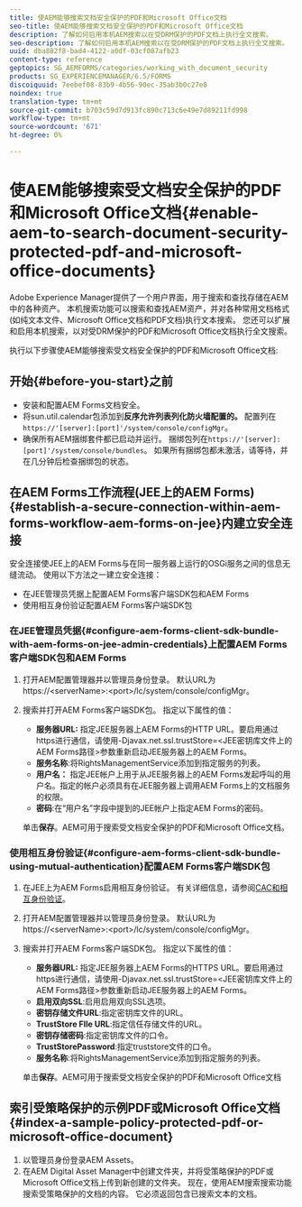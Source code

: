```yaml
---
title: 使AEM能够搜索文档安全保护的PDF和Microsoft Office文档
seo-title: 使AEM能够搜索文档安全保护的PDF和Microsoft Office文档
description: 了解如何启用本机AEM搜索以在受DRM保护的PDF文档上执行全文搜索。
seo-description: 了解如何启用本机AEM搜索以在受DRM保护的PDF文档上执行全文搜索。
uuid: dba882f8-bad4-4122-a0df-03cf087afb23
content-type: reference
geptopics: SG_AEMFORMS/categories/working_with_document_security
products: SG_EXPERIENCEMANAGER/6.5/FORMS
discoiquuid: 7eebef08-83b9-4b56-90ec-35ab3b0c27e8
noindex: true
translation-type: tm+mt
source-git-commit: b703c59d7d913fc890c713c6e49e7d89211fd998
workflow-type: tm+mt
source-wordcount: '671'
ht-degree: 0%

---
```



# 使AEM能够搜索受文档安全保护的PDF和Microsoft Office文档{#enable-aem-to-search-document-security-protected-pdf-and-microsoft-office-documents}

Adobe Experience Manager提供了一个用户界面，用于搜索和查找存储在AEM中的各种资产。 本机搜索功能可以搜索和查找AEM资产，并对各种常用文档格式(如纯文本文件、Microsoft Office文档和PDF文档)执行文本搜索。 您还可以扩展和启用本机搜索，以对受DRM保护的PDF和Microsoft Office文档执行全文搜索。

执行以下步骤使AEM能够搜索受文档安全保护的PDF和Microsoft Office文档:

## 开始{#before-you-start}之前

* 安装和配置AEM Forms文档安全。
* 将sun.util.calendar包添加到&#x200B;**反序允许列表列化防火墙配置的。** 配置列在 `https://'[server]:[port]'/system/console/configMgr`。
* 确保所有AEM捆绑套件都已启动并运行。 捆绑包列在`https://'[server]:[port]'/system/console/bundles`。 如果所有捆绑包都未激活，请等待，并在几分钟后检查捆绑包的状态。

## 在AEM Forms工作流程(JEE上的AEM Forms){#establish-a-secure-connection-within-aem-forms-workflow-aem-forms-on-jee}内建立安全连接

安全连接使JEE上的AEM Forms与在同一服务器上运行的OSGi服务之间的信息无缝流动。 使用以下方法之一建立安全连接：

* 在JEE管理员凭据上配置AEM Forms客户端SDK包和AEM Forms
* 使用相互身份验证配置AEM Forms客户端SDK包

### 在JEE管理员凭据{#configure-aem-forms-client-sdk-bundle-with-aem-forms-on-jee-admin-credentials}上配置AEM Forms客户端SDK包和AEM Forms

1. 打开AEM配置管理器并以管理员身份登录。 默认URL为https://&lt;serverName>:&lt;port>/lc/system/console/configMgr。
1. 搜索并打开AEM Forms客户端SDK包。 指定以下属性的值：

   * **服务器URL:** 指定JEE服务器上AEM Forms的HTTP URL。要启用通过https进行通信，请使用-Djavax.net.ssl.trustStore=&lt;JEE密钥库文件上的AEM Forms路径>参数重新启动JEE服务器上的AEM Forms。
   * **服务名称**:将RightsManagementService添加到指定服务的列表。
   * **用户名：** 指定JEE帐户上用于从JEE服务器上的AEM Forms发起呼叫的用户名。指定的帐户必须具有在JEE服务器上调用AEM Forms上的文档服务的权限。
   * **密码**:在“用户名”字段中提到的JEE帐户上指定AEM Forms的密码。

   单击&#x200B;**保存**。AEM可用于搜索受文档安全保护的PDF和Microsoft Office文档。

### 使用相互身份验证{#configure-aem-forms-client-sdk-bundle-using-mutual-authentication}配置AEM Forms客户端SDK包

1. 在JEE上为AEM Forms启用相互身份验证。 有关详细信息，请参阅[CAC和相互身份验证](https://helpx.adobe.com/livecycle/kb/cac-mutual-authentication.html)。
1. 打开AEM配置管理器并以管理员身份登录。 默认URL为https://&lt;serverName>:&lt;port>/lc/system/console/configMgr。
1. 搜索并打开AEM Forms客户端SDK包。 指定以下属性的值：

   * **服务器URL:** 指定JEE服务器上AEM Forms的HTTPS URL。要启用通过https进行通信，请使用-Djavax.net.ssl.trustStore=&lt;JEE密钥库文件上的AEM Forms路径>参数重新启动JEE服务器上的AEM Forms。
   * **启用双向SSL**:启用启用双向SSL选项。
   * **密钥存储文件URL**:指定密钥库文件的URL。
   * **TrustStore FIle URL**:指定信任存储文件的URL。
   * **密钥存储密码**:指定密钥库文件的口令。
   * **TrustStorePassword**:指定truststore文件的口令。
   * **服务名称**:将RightsManagementService添加到指定服务的列表。

   单击&#x200B;**保存**。AEM可用于搜索受文档安全保护的PDF和Microsoft Office文档

## 索引受策略保护的示例PDF或Microsoft Office文档{#index-a-sample-policy-protected-pdf-or-microsoft-office-document}

1. 以管理员身份登录AEM Assets。
1. 在AEM Digital Asset Manager中创建文件夹，并将受策略保护的PDF或Microsoft Office文档上传到新创建的文件夹。 现在，使用AEM搜索搜索功能搜索受策略保护的文档的内容。 它必须返回包含已搜索文本的文档。

